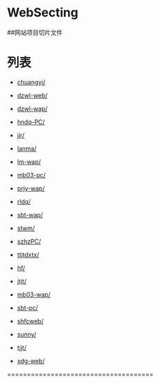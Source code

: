 # WebSecting

##网站项目切片文件

列表
=====================================
+ [chuangyi/](chuangyi/) 

+ [dzwl-web/](dzwl-web/)

+ [dzwl-wap/](dzwl-wap/)

+ [hndq-PC/](hndq-PC/)

+ [jjr/](jjr/)

+ [lanma/](lanma/)

+ [lm-wap/](lm-wap/)

+ [mb03-pc/](mb03-pc/)

+ [prjy-wap/](prjy-wap/)

+ [rldq/](rldq/)

+ [sbt-wap/](sbt-wap/)

+ [stwm/](stwm/) 

+ [szhzPC/](szhzPC/)

+ [ttjtdxtx/](ttjtdxtx/)

+ [hf/](hf/) 

+ [jtjt/](jtjt/)

+ [mb03-wap/](mb03-wap/)

+ [sbt-pc/](sbt-pc/) 

+ [shfcweb/](shfcweb/)

+ [sunny/](sunny/) 

+ [tjjt/](tjjt/)

+ [xdg-web/](xdg-web/)


=====================================
